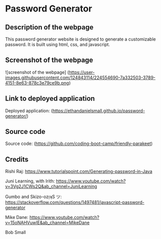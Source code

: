 # Password Generator

## Description of the webpage

This password generator website is designed to generate a customizable password. It is built using html, css, and javascript.

## Screenshot of the webpage

![screenshot of the webpage] (https://user-images.githubusercontent.com/124843114/224554690-7a332503-3789-4151-8e63-878c3e79ce9b.png)

## Link to deployed application

Deployed application: (https://ethandanielsmall.github.io/password-generator/)

## Source code

Source code: (https://github.com/coding-boot-camp/friendly-parakeet)

## Credits

Rishi Raj: https://www.tutorialspoint.com/Generating-password-in-Java

Juni Learning, with Irith: https://www.youtube.com/watch?v=3Vg2J1CWs2Q&ab_channel=JuniLearning

Gumbo and Skizo-ozᴉʞS ツ: https://stackoverflow.com/questions/1497481/javascript-password-generator

Mike Dane: https://www.youtube.com/watch?v=15oNAHVuwIE&ab_channel=MikeDane

Bob Small